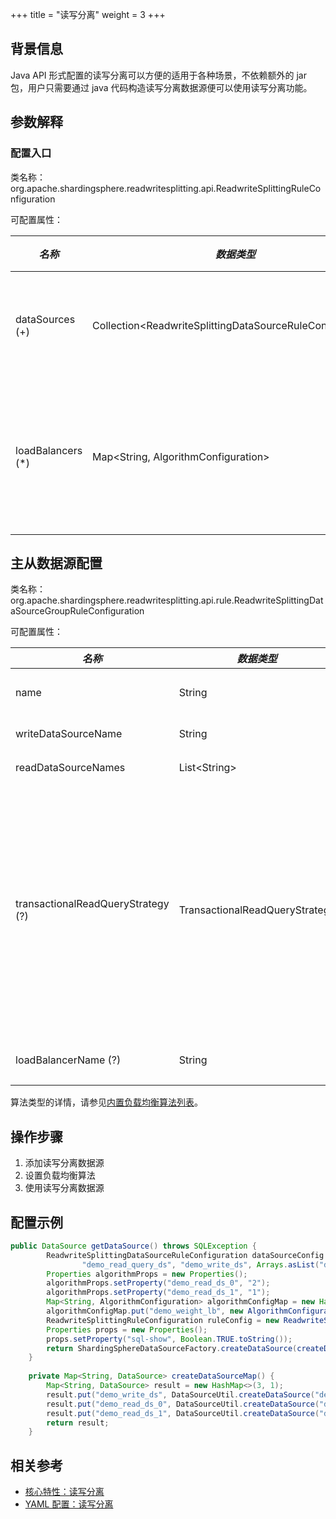 +++
title = "读写分离"
weight = 3
+++

## 背景信息

Java API 形式配置的读写分离可以方便的适用于各种场景，不依赖额外的 jar 包，用户只需要通过 java 代码构造读写分离数据源便可以使用读写分离功能。

## 参数解释

### 配置入口

类名称：org.apache.shardingsphere.readwritesplitting.api.ReadwriteSplittingRuleConfiguration

可配置属性：

| *名称*              | *数据类型*                                                      | *说明*       |
|-------------------|-------------------------------------------------------------|------------|
| dataSources (+)   | Collection\<ReadwriteSplittingDataSourceRuleConfiguration\> | 读写数据源配置    |
| loadBalancers (*) | Map\<String, AlgorithmConfiguration\>                       | 从库负载均衡算法配置 |

## 主从数据源配置

类名称：org.apache.shardingsphere.readwritesplitting.api.rule.ReadwriteSplittingDataSourceGroupRuleConfiguration

可配置属性：

| *名称*                               | *数据类型*                         | *说明*                                                                        | *默认值*    |
|------------------------------------|--------------------------------|-----------------------------------------------------------------------------|----------|
| name                               | String                         | 读写分离数据源名称                                                                   | -        |
| writeDataSourceName                | String                         | 写库数据源名称                                                                     | -        |
| readDataSourceNames                | List\<String\>                 | 读库数据源名称                                                                     | -        |
| transactionalReadQueryStrategy (?) | TransactionalReadQueryStrategy | 事务内读请求的路由策略，可选值：PRIMARY（路由至主库）、FIXED（同一事务内路由至固定数据源）、DYNAMIC（同一事务内路由至非固定数据源） | DYNAMIC  |
| loadBalancerName (?)               | String                         | 读库负载均衡算法名称                                                                  | 轮询负载均衡算法 |

算法类型的详情，请参见[内置负载均衡算法列表](/cn/user-manual/common-config/builtin-algorithm/load-balance)。

## 操作步骤

1. 添加读写分离数据源
1. 设置负载均衡算法
1. 使用读写分离数据源
   
## 配置示例

```java
public DataSource getDataSource() throws SQLException {
        ReadwriteSplittingDataSourceRuleConfiguration dataSourceConfig = new ReadwriteSplittingDataSourceRuleConfiguration(
                "demo_read_query_ds", "demo_write_ds", Arrays.asList("demo_read_ds_0", "demo_read_ds_1"), "demo_weight_lb");
        Properties algorithmProps = new Properties();
        algorithmProps.setProperty("demo_read_ds_0", "2");
        algorithmProps.setProperty("demo_read_ds_1", "1");
        Map<String, AlgorithmConfiguration> algorithmConfigMap = new HashMap<>(1);
        algorithmConfigMap.put("demo_weight_lb", new AlgorithmConfiguration("WEIGHT", algorithmProps));
        ReadwriteSplittingRuleConfiguration ruleConfig = new ReadwriteSplittingRuleConfiguration(Collections.singleton(dataSourceConfig), algorithmConfigMap);
        Properties props = new Properties();
        props.setProperty("sql-show", Boolean.TRUE.toString());
        return ShardingSphereDataSourceFactory.createDataSource(createDataSourceMap(), Collections.singleton(ruleConfig), props);
    }
    
    private Map<String, DataSource> createDataSourceMap() {
        Map<String, DataSource> result = new HashMap<>(3, 1);
        result.put("demo_write_ds", DataSourceUtil.createDataSource("demo_write_ds"));
        result.put("demo_read_ds_0", DataSourceUtil.createDataSource("demo_read_ds_0"));
        result.put("demo_read_ds_1", DataSourceUtil.createDataSource("demo_read_ds_1"));
        return result;
    }
```

## 相关参考

- [核心特性：读写分离](/cn/features/readwrite-splitting/)
- [YAML 配置：读写分离](/cn/user-manual/shardingsphere-jdbc/yaml-config/rules/readwrite-splitting/)
